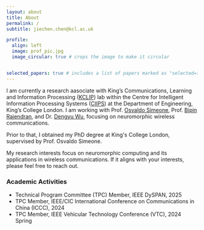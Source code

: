 ```yaml
---
layout: about
title: About
permalink: /
subtitle: jiechen.chen@kcl.ac.uk

profile:
  align: left
  image: prof_pic.jpg
  image_circular: true # crops the image to make it circular


selected_papers: true # includes a list of papers marked as "selected={true}"
---
```


I am currently a research aasociate with King’s Communications, Learning and Information Processing ([KCLIP](https://blogs.kcl.ac.uk/kclip/)) lab within the Centre for Intelligent Information Processing Systems ([CIIPS](https://www.kcl.ac.uk/research/centre-for-intelligent-information-processing-systems)) at the Department of Engineering, King’s College London. I am working with Prof. [Osvaldo Simeone](https://scholar.google.com/citations?user=m1xeKH4AAAAJ&hl=en), Prof. [Bipin Rajendran](https://scholar.google.com/citations?hl=en&user=QDEeC8EAAAAJ), and Dr. [Dengyu Wu](https://scholar.google.com/citations?hl=en&user=-Ji_VmkAAAAJ), focusing on neuromorphic wireless communications.

Prior to that, I obtained my PhD degree at King's College London, supervised by Prof. Osvaldo Simeone. 

My research interests focus on neuromorphic computing and its applications in wireless communications. If it aligns with your interests, please feel free to reach out.


### Academic Activities
- Technical Program Committee (TPC) Member, IEEE DySPAN, 2025
- TPC Member,  IEEE/CIC International Conference on Communications in China (ICCC), 2024
- TPC Member,  IEEE Vehicular Technology Conference (VTC), 2024 Spring





